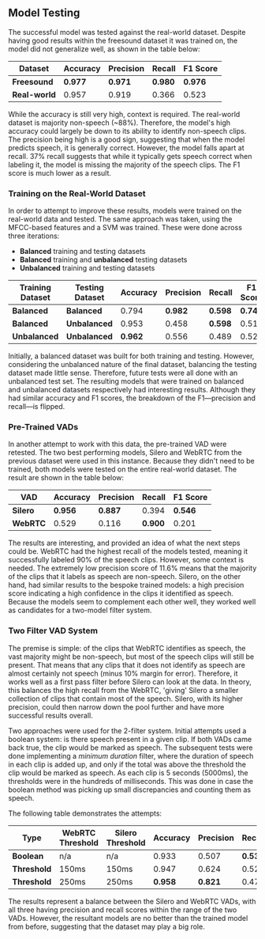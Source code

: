 ## Model Testing

The successful model was tested against the real-world dataset. Despite having good results within the freesound dataset it was trained on, the model did not generalize well, as shown in the table below:

| Dataset        | Accuracy  | Precision | Recall    | F1 Score  |
|----------------|-----------|-----------|-----------|-----------|
| **Freesound**  | **0.977** | **0.971** | **0.980** | **0.976** |
| **Real-world** | 0.957     | 0.919     | 0.366     | 0.523     |

While the accuracy is still very high, context is required. The real-world dataset is majority non-speech (~88%). Therefore, the model's high accuracy could largely be down to its ability to identify non-speech clips. The precision being high is a good sign, suggesting that when the model predicts speech, it is generally correct. However, the model falls apart at recall. 37% recall suggests that while it typically gets speech correct when labeling it, the model is missing the majority of the speech clips. The F1 score is much lower as a result.

### Training on the Real-World Dataset

In order to attempt to improve these results, models were trained on the real-world data and tested. The same approach was taken, using the MFCC-based features and a SVM was trained. These were done across three iterations:

- **Balanced** training and testing datasets
- **Balanced** training and **unbalanced** testing datasets
- **Unbalanced** training and testing datasets

| Training Dataset | Testing Dataset | Accuracy  | Precision | Recall    | F1 Score  |
|------------------|-----------------|-----------|-----------|-----------|-----------|
| **Balanced**     | **Balanced**    | 0.794     | **0.982** | **0.598** | **0.743** |
|  **Balanced**    | **Unbalanced**  | 0.953     | 0.458     | **0.598** | 0.519     |
| **Unbalanced**   | **Unbalanced**  | **0.962** | 0.556     | 0.489     | 0.520     |

Initially, a balanced dataset was built for both training and testing. However, considering the unbalanced nature of the final dataset, balancing the testing dataset made little sense. Therefore, future tests were all done with an unbalanced test set. The resulting models that were trained on balanced and unbalanced datasets respectively had interesting results. Although they had similar accuracy and F1 scores, the breakdown of the F1—precision and recall—is flipped.

### Pre-Trained VADs

In another attempt to work with this data, the pre-trained VAD were retested. The two best performing models, Silero and WebRTC from the previous dataset were used in this instance. Because they didn't need to be trained, both models were tested on the entire real-world dataset. The result are shown in the table below:

| VAD        | Accuracy  | Precision | Recall    | F1 Score  |
|------------|-----------|-----------|-----------|-----------|
| **Silero** | **0.956** | **0.887** | 0.394     | **0.546** |
| **WebRTC** | 0.529     | 0.116     | **0.900** | 0.201     |

The results are interesting, and provided an idea of what the next steps could be. WebRTC had the highest recall of the models tested, meaning it successfully labeled 90% of the speech clips. However, some context is needed. The extremely low precision score of 11.6% means that the majority of the clips that it labels as speech are non-speech. Silero, on the other hand, had similar results to the bespoke trained models: a high precision score indicating a high confidence in the clips it identified as speech. Because the models seem to complement each other well, they worked well as candidates for a two-model filter system.

### Two Filter VAD System

The premise is simple: of the clips that WebRTC identifies as speech, the vast majority might be non-speech, but most of the speech clips will still be present. That means that any clips that it does not identify as speech are almost certainly not speech (minus 10% margin for error). Therefore, it works well as a first pass filter before Silero can look at the data. In theory, this balances the high recall from the WebRTC, 'giving' Silero a smaller collection of clips that contain most of the speech. Silero, with its higher precision, could then narrow down the pool further and have more successful results overall. 

Two approaches were used for the 2-filter system. Initial attempts used a boolean system: is there speech present in a given clip. If both VADs came back true, the clip would be marked as speech. The subsequent tests were done implementing a *minimum duration* filter, where the duration of speech in each clip is added up, and only if the total was above the threshold the clip would be marked as speech. As each clip is 5 seconds (5000ms), the thresholds were in the hundreds of milliseconds. This was done in case the boolean method was picking up small discrepancies and counting them as speech.

The following table demonstrates the attempts:

| Type          | WebRTC Threshold | Silero Threshold | Accuracy  | Precision | Recall    | F1 Score  |
|---------------|------------------|------------------|-----------|-----------|-----------|-----------|
| **Boolean**   | n/a              | n/a              | 0.933     | 0.507     | **0.531** | 0.518     |
| **Threshold** | 150ms            | 150ms            | 0.947     | 0.624     | 0.523     | 0.569     |
| **Threshold** | 250ms            | 250ms            | **0.958** | **0.821** | 0.477     | **0.603** |

The results represent a balance between the Silero and WebRTC VADs, with all three having precision and recall scores within the range of the two VADs. However, the resultant models are no better than the trained model from before, suggesting that the dataset may play a big role.


